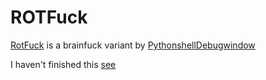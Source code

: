 # ROTFuck

[RotFuck](https://esolangs.org/wiki/ROTfuck) is a brainfuck variant by [PythonshellDebugwindow](https://esolangs.org/wiki/ROTfuck)

I haven't finished this [see](https://esolangs.org/wiki/Talk:ROTfuck)